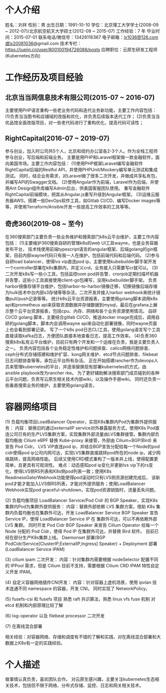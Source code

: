 # 个人介绍
姓名：刘祥
性别：男
出生日期：1991-10-10
学位：北京理工大学学士(2008-09 ~ 2012-07)/北京航空航天大学硕士(2012-09 ~ 2015-07)
工作经验：7 年
毕业时间：2015-07-01
联系电话/微信号：13426116367
电子邮箱：lx1036@126.com或lx20081036@gmail.com
技术专栏：https://juejin.cn/user/800100194726088/posts
应聘职位：云原生研发工程师(Kubernetes方向)

# 工作经历及项目经验

## 北京当当网信息技术有限公司(2015-07 ~ 2016-07)
主要使用PHP语言重构一些老业务代码和迭代业务新功能，主要工作内容包括：
(1)负责当当图书和店铺域的改版和优化，并负责后续版本迭代工作；
(2)负责当当优品馆全面改版项目，对一些老代码进行了重构优化，提高代码可读性；

## RightCapital(2016-07 ~ 2019-07)
参与创业，加入时公司共5个人，北京和纽约办公室各2-3个人。作为全栈工程师参与创业，写后端和前端业务。
主要是用PHP和Laravel框架做一款金融软件，面向美国市场。主要工作内容包括：
(1)使用PHP框架Laravel编写金融软件RightCapital后端的Restful API，并使用PHPUnit/Mockery编写单元测试和集成测试。
同时，结合业务需求，对Laravel做了很多二次开发，并做成共享私有包，并编写API的Swagger文档。
(2)使用Angular作为前端，Laravel作为后端，并使用Ant Design组件库编写Admin后台，供美国客服团队使用。
重写金融软件RightCapital前端模块，把其从Angular.js重写升级到Angular框架。
(3)运维云服务器AWS，搭建一些DevOps软件工具，如Gitlab CI/CD、编写Docker images等等，并使用Terraform/Ansible开发一些提高工作效率的工具等等。

## 奇虎360(2019-08 ~ 至今)
在360搜索部门主要负责一些业务维护和搜索部门k8s云平台维护，主要工作内容包括：
(1)主要维护360搜索自研的管理k8s的web UI工具wayne，也是业务容器发布平台，
技术栈使用前端typescript语言的angular框架、后端golang的gin框架，目前内部wayne代码只有我一人在维护，包括前端代码和后端代码。
(2)参与自研load balancer，使得lvs vip直连pod ip，主要使用kubebuilder脚手架开发一个controller部署在k8s集群内，并定义crd，业务接入只需要写cr就可以。
(3)二次开发k8s写一些小工具，包括监控oom pod并告警、cronjob定期扫描坏机器并告警，这些小工具直接使用client-go包裸写，没用kubebuilder脚手架。
负责harbor镜像存储平台维护，包括harbor-to-harbor镜像迁移，切换镜像后端存储为hulk技术中台内部s3存储等等杂活，二次开发并接入harbor webhook来统计镜像pull/push记录等等。
统计k8s云平台资源报表，主要使用golang脚本调用k8s api和prometheus api来获取资源数据并存储数据到mysql，最后在grafana上展示整个云平台资源报表，包括cpu、内存、网络和各个业务资源使用情况。
自研CI/CD golang 脚本，主要结合gitlab CI/CD，推送docker image完成后，调用自研的golang脚本，脚本内会调用wayne api来自动化部署镜像，同时wayne页面上也会看到部署记录。
写了一个k8s pod日志CLI工具，使用golang语言写个工具直接读取kafka日志，方便团队直接本地查看日志，提高工作效率。
(4)负责360搜索k8s私有云平台维护，目前只有两个开发和一个运维在负责，我是主要负责人之一。
负责内容包括各个业务稳定性维护和问题排查、calico网络问题排查、ceph分布式存储搭建和维护扩容、kong网关维护、etcd节点问题排查、filebeat日志问题排查等等，承包云平台所有杂活。
正在开始搭建rancher作为devops人员来管理kubernetes的平台，并逐渐替换现有部署kubernetes的方式，由ansible playbook改为rancher rke。
为了更好辅助解决搜索部门成员碰到的各种云平台问题，负责写云原生相关技术内部wiki，以及操作手册wiki。
同时还负责一些垂直搜索业务的维护，主要使用golang语言。



# 容器网络项目
(1) 负载均衡项目LoadBalancer Operator，实现K8s集群内Pod为集群外提供服务：
内容：替换旧的通过externalIP service对外暴露服务方式，使用K8s Pod直连公司已有的生产LVS集群方案，实现集群外部流量由LVS集群接管。集群内部负载均衡由
Cilium eBPF 替换 Kube-proxy 来接管，外部由 Cilium+BGP(Bird) 来宣告 Pod Cidr。
LVS VIP直连pod ip，并结合BGP宣告分配给每一个Node的pod cidr使得pod ip公司内网可达，实现LVS集群直接跳转pod所在的node ip，减少网络跳转，提高网络性能。
后续又使用CRD模式重构了一版本并上线，使得配置更简单，且更具有可观测性。
难点：动态感知pod ip变化并更新lvs vip下的rs变化，使得LVS侧RS列表和K8s侧pod列表一致；使用K8s ReadinessGate/Webhook功能使得pod滚动时只有LVS侧资源创建完成后，
该新pod才能才能加入LVS侧RS列表，才能对外提供服务；使用LoadBalancer Webhook实现pod graceful-shutdown，实现pod资源销毁时，流量丢失问题。

(2) 负载均衡项目 LoadBalancer Service/Pod Cidr 的 BGP Speaker，实现K8s集群内Pod为集群外提供服务：
内容：替换外部依赖 LVS 集群方案，借助 K8s 集群内负载均衡也在集群外可达，开发 LoadBalancer Service BGP Speaker 宣告 Service IP，使得 LoadBalancer Service IP 在
集群外可达，可以不再依赖外部 LVS 集群。
同时开发 Pod Cidr BGP Speaker 来宣告 Cilium Operator 给每一个 Node 分配的 Pod Cidr，使得 Pod IP 在集群外可达，并替换 Bird 软件。
目前已经在部分生产K8s集群上线。
Daemonset 部署(BGP PodCidr/Service[ClusterIP,ExternalIP,Ingress] Speaker) + Deployment 部署(LoadBalancer Service IPAM)

(3) cilium ipam 二次开发：
内容：针对集群内需要根据 nodeSelector 配置不同的 IPPool 需求，但是 Cilium 目前不支持，需要根据 Cilium CRD IPAM 特性自定义开发 IPAM。


(4) 自定义容器网络插件CNI开发：
内容：针对容器上虚机场景，使用 ipvlan 技术连通不同 namespace 的容器，开发 CNI。
同时实现了 NetworkPolicy。


(5) fusefs-csi 和 fusefs 项目
熟悉 raft 共识算法，熟悉 linux vfs fuse 机制
对 etcd 机制和内部原理比较了解

(6) log-operator 以及 filebeat processor 二次开发


(7) 在离线混合部署


相关经验：对容器网络、存储和调度有不错的了解和实践，对在离线混合部署和大数据上K8s有一定的实践经验。


# 个人描述
做事情认真负责，喜欢团队合作。
对云原生感兴趣，主要关注kubernetes生态相关技术，包括但不限于网络、分布式存储、监控、日志和网关相关技术。
